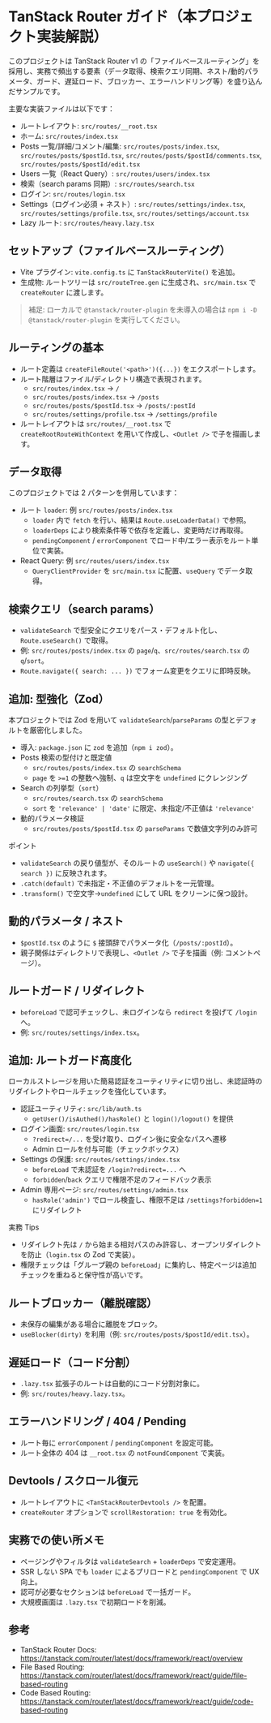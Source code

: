# TanStack Router ガイド（本プロジェクト実装解説）

このプロジェクトは TanStack Router v1 の「ファイルベースルーティング」を採用し、実務で頻出する要素（データ取得、検索クエリ同期、ネスト/動的パラメータ、ガード、遅延ロード、ブロッカー、エラーハンドリング等）を盛り込んだサンプルです。

主要な実装ファイルは以下です：

- ルートレイアウト: `src/routes/__root.tsx`
- ホーム: `src/routes/index.tsx`
- Posts 一覧/詳細/コメント/編集: `src/routes/posts/index.tsx`, `src/routes/posts/$postId.tsx`, `src/routes/posts/$postId/comments.tsx`, `src/routes/posts/$postId/edit.tsx`
- Users 一覧（React Query）: `src/routes/users/index.tsx`
- 検索（search params 同期）: `src/routes/search.tsx`
- ログイン: `src/routes/login.tsx`
- Settings（ログイン必須 + ネスト）: `src/routes/settings/index.tsx`, `src/routes/settings/profile.tsx`, `src/routes/settings/account.tsx`
- Lazy ルート: `src/routes/heavy.lazy.tsx`

## セットアップ（ファイルベースルーティング）

- Vite プラグイン: `vite.config.ts` に `TanStackRouterVite()` を追加。
- 生成物: ルートツリーは `src/routeTree.gen` に生成され、`src/main.tsx` で `createRouter` に渡します。

> 補足: ローカルで `@tanstack/router-plugin` を未導入の場合は `npm i -D @tanstack/router-plugin` を実行してください。

## ルーティングの基本

- ルート定義は `createFileRoute('<path>')({...})` をエクスポートします。
- ルート階層はファイル/ディレクトリ構造で表現されます。
  - `src/routes/index.tsx` → `/`
  - `src/routes/posts/index.tsx` → `/posts`
  - `src/routes/posts/$postId.tsx` → `/posts/:postId`
  - `src/routes/settings/profile.tsx` → `/settings/profile`
- ルートレイアウトは `src/routes/__root.tsx` で `createRootRouteWithContext` を用いて作成し、`<Outlet />` で子を描画します。

## データ取得

このプロジェクトでは 2 パターンを併用しています：

- ルート `loader`: 例 `src/routes/posts/index.tsx`
  - `loader` 内で `fetch` を行い、結果は `Route.useLoaderData()` で参照。
  - `loaderDeps` により検索条件等で依存を定義し、変更時だけ再取得。
  - `pendingComponent` / `errorComponent` でロード中/エラー表示をルート単位で実装。
- React Query: 例 `src/routes/users/index.tsx`
  - `QueryClientProvider` を `src/main.tsx` に配置、`useQuery` でデータ取得。

## 検索クエリ（search params）

- `validateSearch` で型安全にクエリをパース・デフォルト化し、`Route.useSearch()` で取得。
- 例: `src/routes/posts/index.tsx` の `page`/`q`、`src/routes/search.tsx` の `q`/`sort`。
- `Route.navigate({ search: ... })` でフォーム変更をクエリに即時反映。

## 追加: 型強化（Zod）

本プロジェクトでは Zod を用いて `validateSearch`/`parseParams` の型とデフォルトを厳密化しました。

- 導入: `package.json` に `zod` を追加（`npm i zod`）。
- Posts 検索の型付けと既定値
  - `src/routes/posts/index.tsx` の `searchSchema`
  - `page` を `>=1` の整数へ強制、`q` は空文字を `undefined` にクレンジング
- Search の列挙型（`sort`）
  - `src/routes/search.tsx` の `searchSchema`
  - `sort` を `'relevance' | 'date'` に限定、未指定/不正値は `'relevance'`
- 動的パラメータ検証
  - `src/routes/posts/$postId.tsx` の `parseParams` で数値文字列のみ許可

ポイント
- `validateSearch` の戻り値型が、そのルートの `useSearch()` や `navigate({ search })` に反映されます。
- `.catch(default)` で未指定・不正値のデフォルトを一元管理。
- `.transform()` で空文字→`undefined` にして URL をクリーンに保つ設計。

## 動的パラメータ / ネスト

- `$postId.tsx` のように `$` 接頭辞でパラメータ化（`/posts/:postId`）。
- 親子関係はディレクトリで表現し、`<Outlet />` で子を描画（例: コメントページ）。

## ルートガード / リダイレクト

- `beforeLoad` で認可チェックし、未ログインなら `redirect` を投げて `/login` へ。
- 例: `src/routes/settings/index.tsx`。

## 追加: ルートガード高度化

ローカルストレージを用いた簡易認証をユーティリティに切り出し、未認証時のリダイレクトやロールチェックを強化しています。

- 認証ユーティリティ: `src/lib/auth.ts`
  - `getUser()/isAuthed()/hasRole()` と `login()/logout()` を提供
- ログイン画面: `src/routes/login.tsx`
  - `?redirect=/...` を受け取り、ログイン後に安全なパスへ遷移
  - Admin ロールを付与可能（チェックボックス）
- Settings の保護: `src/routes/settings/index.tsx`
  - `beforeLoad` で未認証を `/login?redirect=...` へ
  - `forbidden`/`back` クエリで権限不足のフィードバック表示
- Admin 専用ページ: `src/routes/settings/admin.tsx`
  - `hasRole('admin')` でロール検査し、権限不足は `/settings?forbidden=1` にリダイレクト

実務 Tips
- リダイレクト先は `/` から始まる相対パスのみ許容し、オープンリダイレクトを防止（`login.tsx` の Zod で実装）。
- 権限チェックは「グループ親の `beforeLoad`」に集約し、特定ページは追加チェックを重ねると保守性が高いです。

## ルートブロッカー（離脱確認）

- 未保存の編集がある場合に離脱をブロック。
- `useBlocker(dirty)` を利用（例: `src/routes/posts/$postId/edit.tsx`）。

## 遅延ロード（コード分割）

- `.lazy.tsx` 拡張子のルートは自動的にコード分割対象に。
- 例: `src/routes/heavy.lazy.tsx`。

## エラーハンドリング / 404 / Pending

- ルート毎に `errorComponent` / `pendingComponent` を設定可能。
- ルート全体の 404 は `__root.tsx` の `notFoundComponent` で実装。

## Devtools / スクロール復元

- ルートレイアウトに `<TanStackRouterDevtools />` を配置。
- `createRouter` オプションで `scrollRestoration: true` を有効化。

## 実務での使い所メモ

- ページングやフィルタは `validateSearch` + `loaderDeps` で安定運用。
- SSR しない SPA でも `loader` によるプリロードと `pendingComponent` で UX 向上。
- 認可が必要なセクションは `beforeLoad` で一括ガード。
- 大規模画面は `.lazy.tsx` で初期ロードを削減。

## 参考

- TanStack Router Docs: https://tanstack.com/router/latest/docs/framework/react/overview
- File Based Routing: https://tanstack.com/router/latest/docs/framework/react/guide/file-based-routing
- Code Based Routing: https://tanstack.com/router/latest/docs/framework/react/guide/code-based-routing
